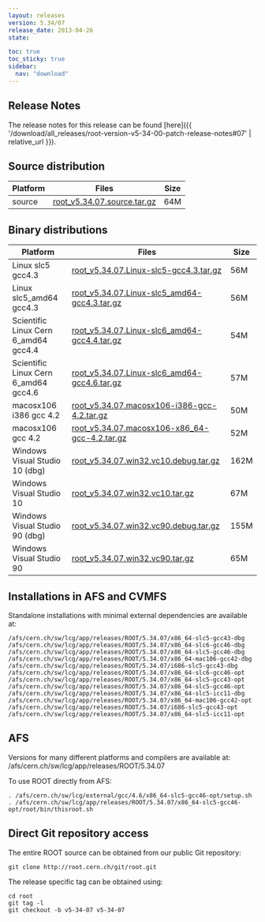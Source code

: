 ```yaml
---
layout: releases
version: 5.34/07
release_date: 2013-04-26
state:

toc: true
toc_sticky: true
sidebar:
  nav: "download"
---
```



## Release Notes

The release notes for this release can be found [here]({{ '/download/all_releases/root-version-v5-34-00-patch-release-notes#07' | relative_url }}).

## Source distribution

| Platform       | Files | Size |
|-----------|-------|-----|
| source | [root_v5.34.07.source.tar.gz](https://root.cern.ch/download/root_v5.34.07.source.tar.gz) |  64M |


## Binary distributions

| Platform       | Files | Size |
|-----------|-------|-----|
| Linux slc5 gcc4.3 | [root_v5.34.07.Linux-slc5-gcc4.3.tar.gz](https://root.cern.ch/download/root_v5.34.07.Linux-slc5-gcc4.3.tar.gz) |  56M |
| Linux slc5_amd64 gcc4.3 | [root_v5.34.07.Linux-slc5_amd64-gcc4.3.tar.gz](https://root.cern.ch/download/root_v5.34.07.Linux-slc5_amd64-gcc4.3.tar.gz) |  56M |
| Scientific Linux Cern 6_amd64 gcc4.4 | [root_v5.34.07.Linux-slc6_amd64-gcc4.4.tar.gz](https://root.cern.ch/download/root_v5.34.07.Linux-slc6_amd64-gcc4.4.tar.gz) |  54M |
| Scientific Linux Cern 6_amd64 gcc4.6 | [root_v5.34.07.Linux-slc6_amd64-gcc4.6.tar.gz](https://root.cern.ch/download/root_v5.34.07.Linux-slc6_amd64-gcc4.6.tar.gz) |  57M |
| macosx106 i386 gcc 4.2 | [root_v5.34.07.macosx106-i386-gcc-4.2.tar.gz](https://root.cern.ch/download/root_v5.34.07.macosx106-i386-gcc-4.2.tar.gz) |  50M |
| macosx106 gcc 4.2 | [root_v5.34.07.macosx106-x86_64-gcc-4.2.tar.gz](https://root.cern.ch/download/root_v5.34.07.macosx106-x86_64-gcc-4.2.tar.gz) |  52M |
| Windows Visual Studio 10 (dbg) | [root_v5.34.07.win32.vc10.debug.tar.gz](https://root.cern.ch/download/root_v5.34.07.win32.vc10.debug.tar.gz) | 162M |
| Windows Visual Studio 10 | [root_v5.34.07.win32.vc10.tar.gz](https://root.cern.ch/download/root_v5.34.07.win32.vc10.tar.gz) |  67M |
| Windows Visual Studio 90 (dbg) | [root_v5.34.07.win32.vc90.debug.tar.gz](https://root.cern.ch/download/root_v5.34.07.win32.vc90.debug.tar.gz) | 155M |
| Windows Visual Studio 90 | [root_v5.34.07.win32.vc90.tar.gz](https://root.cern.ch/download/root_v5.34.07.win32.vc90.tar.gz) |  65M |



## Installations in AFS and CVMFS
Standalone installations with minimal external dependencies are available at:
~~~
/afs/cern.ch/sw/lcg/app/releases/ROOT/5.34.07/x86_64-slc5-gcc43-dbg
/afs/cern.ch/sw/lcg/app/releases/ROOT/5.34.07/x86_64-slc6-gcc46-dbg
/afs/cern.ch/sw/lcg/app/releases/ROOT/5.34.07/x86_64-slc5-gcc46-dbg
/afs/cern.ch/sw/lcg/app/releases/ROOT/5.34.07/x86_64-mac106-gcc42-dbg
/afs/cern.ch/sw/lcg/app/releases/ROOT/5.34.07/i686-slc5-gcc43-dbg
/afs/cern.ch/sw/lcg/app/releases/ROOT/5.34.07/x86_64-slc6-gcc46-opt
/afs/cern.ch/sw/lcg/app/releases/ROOT/5.34.07/x86_64-slc5-gcc43-opt
/afs/cern.ch/sw/lcg/app/releases/ROOT/5.34.07/x86_64-slc5-gcc46-opt
/afs/cern.ch/sw/lcg/app/releases/ROOT/5.34.07/x86_64-slc5-icc11-dbg
/afs/cern.ch/sw/lcg/app/releases/ROOT/5.34.07/x86_64-mac106-gcc42-opt
/afs/cern.ch/sw/lcg/app/releases/ROOT/5.34.07/i686-slc5-gcc43-opt
/afs/cern.ch/sw/lcg/app/releases/ROOT/5.34.07/x86_64-slc5-icc11-opt
~~~

## AFS
Versions for many different platforms and compilers are available at:
/afs/cern.ch/sw/lcg/app/releases/ROOT/5.34.07

To use ROOT directly from AFS:
~~~
. /afs/cern.ch/sw/lcg/external/gcc/4.6/x86_64-slc5-gcc46-opt/setup.sh
. /afs/cern.ch/sw/lcg/app/releases/ROOT/5.34.07/x86_64-slc5-gcc46-opt/root/bin/thisroot.sh
~~~

## Direct Git repository access
The entire ROOT source can be obtained from our public Git repository:

~~~
git clone http://root.cern.ch/git/root.git
~~~
The release specific tag can be obtained using:
~~~
cd root
git tag -l
git checkout -b v5-34-07 v5-34-07
~~~
